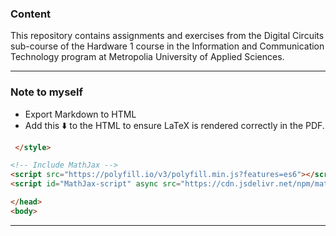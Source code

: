 ### Content
This repository contains assignments and exercises from the Digital Circuits sub-course of the Hardware 1 course in the Information and Communication Technology program at Metropolia University of Applied Sciences. 
___
### Note to myself
 
 - Export Markdown to HTML
 - Add this ⬇️ to the HTML to ensure LaTeX is rendered correctly in the PDF.

```html
 </style>

<!-- Include MathJax -->
<script src="https://polyfill.io/v3/polyfill.min.js?features=es6"></script>
<script id="MathJax-script" async src="https://cdn.jsdelivr.net/npm/mathjax@3/es5/tex-mml-chtml.js"></script>

</head>
<body>
```
___
